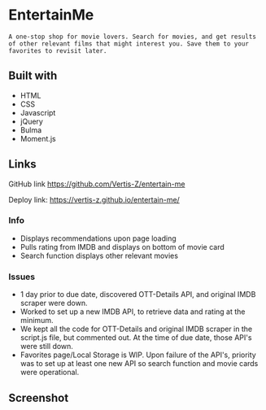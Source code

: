# EntertainMe

    A one-stop shop for movie lovers. Search for movies, and get results of other relevant films that might interest you. Save them to your favorites to revisit later.

## Built with
* HTML
* CSS
* Javascript
* jQuery
* Bulma
* Moment.js

## Links
GitHub link https://github.com/Vertis-Z/entertain-me

Deploy link: https://vertis-z.github.io/entertain-me/

### Info
* Displays recommendations upon page loading
* Pulls rating from IMDB and displays on bottom of movie card
* Search function displays other relevant movies

### Issues
* 1 day prior to due date, discovered OTT-Details API, and original IMDB scraper were down. 
* Worked to set up a new IMDB API, to retrieve data and rating at the minimum. 
* We kept all the code for OTT-Details and original IMDB scraper in the script.js file, but commented out. At the time of due date, those API's were still down. 
* Favorites page/Local Storage is WIP. Upon failure of the API's, priority was to set up at least one new API so search function and movie cards were operational. 

## Screenshot

